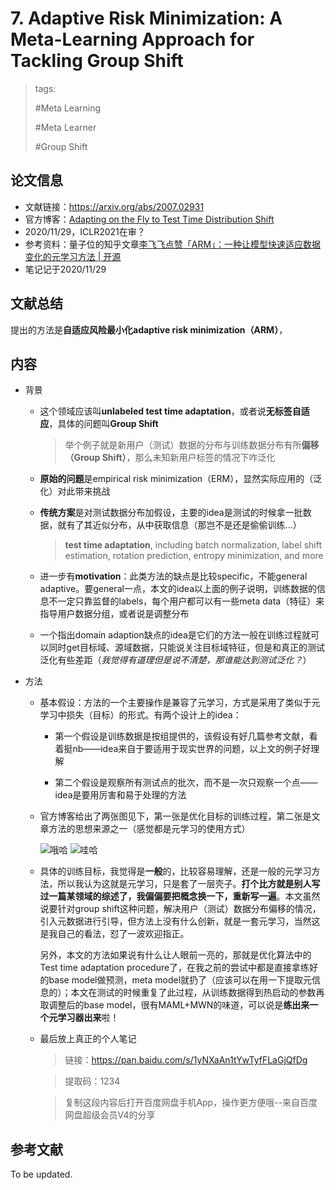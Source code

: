 # 7. Adaptive Risk Minimization: A Meta-Learning Approach for Tackling Group Shift

> tags:
>
> \#Meta Learning
>
> \#Meta Learner
>
> \#Group Shift

## 论文信息

* 文献链接：https://arxiv.org/abs/2007.02931
* 官方博客：[Adapting on the Fly to Test Time Distribution Shift](https://ai.stanford.edu/blog/adaptive-risk-minimization/)
* 2020/11/29，ICLR2021在审？
* 参考资料：量子位的知乎文章[李飞飞点赞「ARM」：一种让模型快速适应数据变化的元学习方法 | 开源](https://zhuanlan.zhihu.com/p/276006514)
* 笔记记于2020/11/29

## 文献总结

提出的方法是**自适应风险最小化adaptive risk minimization（ARM）**，

## 内容
* 背景
  * 这个领域应该叫**unlabeled test time adaptation**，或者说**无标签自适应**，具体的问题叫**Group Shift**
  
    > 举个例子就是新用户（测试）数据的分布与训练数据分布有所**偏移（Group Shift）**，那么未知新用户标签的情况下咋泛化
    
  * **原始的问题**是empirical risk minimization（ERM），显然实际应用的（泛化）对此带来挑战
  * **传统方案**是对测试数据分布加假设，主要的idea是测试的时候拿一批数据，就有了其近似分布，从中获取信息（那岂不是还是偷偷训练...）
  
    > **test time adaptation**, including batch normalization, label shift estimation, rotation prediction, entropy minimization, and more
    
  * 进一步有**motivation**：此类方法的缺点是比较specific，不能general adaptive。要general一点，本文的idea以上面的例子说明，训练数据的信息不一定只靠监督的labels，每个用户都可以有一些meta data（特征）来指导用户数据分组，或者说是调整分布
  
  * 一个指出domain adaption缺点的idea是它们的方法一般在训练过程就可以同时get目标域、源域数据，只能说关注目标域特征，但是和真正的测试泛化有些差距（*我觉得有道理但是说不清楚，那谁能达到测试泛化？*）

* 方法

  * 基本假设：方法的一个主要操作是兼容了元学习，方式是采用了类似于元学习中损失（目标）的形式。有两个设计上的idea：
  
    * 第一个假设是训练数据是按组提供的，该假设有好几篇参考文献，看着挺nb——idea来自于要适用于现实世界的问题，以上文的例子好理解
    
    * 第二个假设是观察所有测试点的批次，而不是一次只观察一个点——idea是要用厉害和易于处理的方法
  
  * 官方博客给出了两张图见下，第一张是优化目标的训练过程，第二张是文章方法的思想来源之一（感觉都是元学习的使用方式）

    ![哦哈](https://ai.stanford.edu/blog/assets/img/posts/2020-11-05-adaptive-risk-minimization/arm.gif)
    ![哇哈](https://ai.stanford.edu/blog/assets/img/posts/2020-11-05-adaptive-risk-minimization/methods.png)

  * 具体的训练目标，我觉得是**一般**的，比较容易理解，还是一般的元学习方法，所以我认为这就是元学习，只是套了一层壳子。**打个比方就是别人写过一篇某领域的综述了，我偏偏要把概念换一下，重新写一遍**。本文虽然说要针对group shift这种问题，解决用户（测试）数据分布偏移的情况，引入元数据进行引导，但方法上没有什么创新，就是一套元学习，当然这是我自己的看法，怼了一波欢迎指正。
  
    另外，本文的方法如果说有什么让人眼前一亮的，那就是优化算法中的Test time adaptation procedure了，在我之前的尝试中都是直接拿练好的base model做预测，meta model就扔了（应该可以在用一下提取元信息的）；本文在测试的时候重复了此过程，从训练数据得到热启动的参数再取调整后的base model，很有MAML+MWN的味道，可以说是**练出来一个元学习器出来**啦！
  
  * 最后放上真正的个人笔记
  
    > 链接：https://pan.baidu.com/s/1yNXaAn1tYwTyfFLaGjQfDg
    
    > 提取码：1234
    
    > 复制这段内容后打开百度网盘手机App，操作更方便哦--来自百度网盘超级会员V4的分享

## 参考文献

To be updated.
